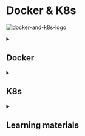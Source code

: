 # Docker & K8s 

![docker-and-k8s-logo](docker-and-k8s.jpeg)

<details>
<summary><h2>Docker</h2></summary>


`_TO_DO_`
Docker has 2 options for containers to store files on the host machine, so that the files are persisted even after the 
container stops: 

| Volumes                                                                                         | Bind mounts(Host volume)                                                                                                                                                                                                   |
|-------------------------------------------------------------------------------------------------|----------------------------------------------------------------------------------------------------------------------------------------------------------------------------------------------------------------------------|
| Completely handled by Docker.                                                                   | When you use a bind mount in Docker, you are linking a directory on the host filesystem to a directory in the container.                                                                                                   |
|                                                                                                 | If you modify, create, or delete files in the directory on the host, these changes will be immediately visible inside the container in the corresponding directory.                                                        |
|                                                                                                 | If you modify, create, or delete files from within the container in the mounted directory, these changes will be reflected on the host filesystem.                                                                         |
| One container writes to the storage while another reads from it.                                | Allows for real-time collaboration between the host and the container, which is particularly useful for development environments where code changes need to be tested immediately without rebuilding the container image.  |
| Named volume - Have specific name assigned to it.                                               | `docker run -v host_dir:container_dir`                                                                                                                                                                                     |
| `docker run -v name:container_dir`                                                              |                                                                                                                                                                                                                            |
| Anonymous volume - Not given a specific name. Docker assigns them an unique ID automatically.   |                                                                                                                                                                                                                            |
| `docker run -v container_dir`                                                                   |                                                                                                                                                                                                                            |
|                                                                                                 |                                                                                                                                                                                                                            |

</details>


<details>
<summary><h2>K8s</h2></summary>

`K8s` - Tool that helps us to run and manage applications in containers. 

### Features:
- High availability - No downtime
- Scalability - High performance
- Self-Healing Capabilities – It provides rescheduling, replacing, and restarting the containers that are dead

### Kubernetes architecture
![kubernetes-architecture](kubernetes-architecture.png)



`K8s cluster` <br>
`Cluster` 
- Set of nodes
- Consists of a `Master node` and 1 or more `Worker nodes`. <br>
<br>
- `Node` is a worker machine in K8s. 
  - Its components run on every node, maintaining running pods and providing the K8s runtime environment.
  - Can be either a physical or virtual machine.
  - Has multiple pods on it.
  - `kubelet` - Ensures that the containers defined in a Pod are running and healthy.
    - Communicates with the Master node
    - If it notices any issues with the pods running on the Worker nodes then it tries to restart the pod on the same node. If
      the issue is with the Worker node itself then the K8s master node detects the node failure and decides to re-create the pods on the other healthy node.
  - `kube-proxy` - Implements the networking aspects of the `Service` concept.
    - `Service`
      - Abstract way to expose an application running on a set of pods as a network service.
      - Provides a virtual IP(known as the ClusterIP), which enables communication with any pod in the set without worrying about individual pod IP changes. 
      - As pods are created and destroyed, services provide a stable endpoint, allowing other pods to discover and connect to the appropriate IP addresses, even as individual pods come and go.
      - Uses a simple round-robin load balancing approach to distribute traffic across the pods.
      - `Ingress` - Manages external access to the services in a K8s cluster(HTTP/HTTPS traffic). When external traffic comes 
        to the cluster, it first passes through the Ingress, which routes it to the appropriate Service based on defined rules.
    - Maintains network rules on nodes, which allow internal and external communication to the pods.
  - `Container runtime`- Software responsible for running containers.
    
- `Worker node`
  - Every cluster needs at least 1 worker node in order to run pods.
  - Does the actual work, runs the containers that make up the application, managed by the `kubelet`.
  - Controlled by the Master node.
  - Hosts the pods that are the components of the application workload.
  - `Pod`
    - Smallest unit in K8s.
    - Holds 1 or more containers, deployed together on the same host.
    - Represents a set of running containers in the cluster.
    - Usually 1 application per pod.
    - Each pod gets its own unique IP address, which changes if the pod is recreated.
    - Can die very easily.
    - The lifecycle of a `Pod` and a `Service` are independent of each other.
    
- `Master node`
  - Entry point of all administrative tasks.
  - Need less resources than the `Worker nodes`.
  - Hosts the K8s `Control plane` components, which make global decisions about the cluster state, as well as detecting and responding to cluster events.
    - `kube-apiserver`
      - Exposes an HTTP API that serves as the primary communication hub for end users, cluster components, and external systems.
      - If you want to deploy a new application in a K8s cluster you interact with the API server using UI(K8s Dashboard) or CLI(`kubectl`).
      - Cluster gateway.
      - Acts as a gatekeeper for authentication.
      - Good for security, because there is only 1 entry point into the cluster.
    - `kube-scheduler`
      - Responsible for distributing the workload and tracking the utilization of the working load of each Worked node.
      - Watches for newly created Pods that have no assigned Node, and selects an appropriate Node for them to run on based on resource availability and other scheduling constraints.
      - Only decides on which Node a new Pod should be scheduled, the actual the process of running the Pod is handled by the `kublet`.
    - `kube-controller-manager` 
      - Collecting and sending information to the API server.
      - Detects and manages changes in the cluster's desired state.
      - If a pod dies or becomes unhealthy, the Controller manager is responsible for ensuring that the desired state is 
        restored. It does this by creating a new pod to replace the missing pod, and the `kube-scheduler` will then schedule the new pod onto an appropriate node.
    - `etcd`
      - Stores all cluster state data.
      - The cluster brain.
      - Key value store database.
      - How does the `kube-scheduler` know what resources are available?
      - How does the `kube-contrller-manager` know that the cluster state change?
      - Does not store Application data.
    - `cloud-contrller-manager` - Interacts with the underlying cloud provider's API to manage cloud-specific resources, such as load balancers, storage, and networking.

K8s objects
- `Deployment`
  - Describe the desired state of your application(Example - Which images to use, Number of pod replicas).
  - Blueprint for app pods.
  - Controls multiple pods.
  - Manages a `ReplicaSet`(Ensures the desired number of pod replicas are running in the cluster at all times).
- `Services`
- `Volumes` - attaches a physical hard drive can be local or cloud
K8s doesn't manage data persistence
  DBs cant be replicated via Deployment, because it has a state
  `StatefulSet` - for statefull apps or dbs
  DBs are ofter hosted outside the K8s cluster

`Minikube` - 1 node K8s cluster. `Master node` and `Worker node` run on 1 node. Useful for local test. <br>
`Configmap` - Used to store non-sensitive, external configuration data for an application (Example - DB_URL). <br>
`Secret` - Similar to `Configmap`, but is used to store sensitive data such as passwords, API keys, or tokens(Example - DB_USER / DB_PASSWORD). <br>

`Helm`
- Package manager for K8s. 
- `Helm chart` - bundle of `.yaml` files, can be pushed to Helm repository.










imperative vs declarative



The configuration file has 3 parts:
- Metadata - `metadata:`
  - Contains identifying information about the resource, such as its name, `Namespace`, and `Labels`.
  - `Namespace` - Help isolate workloads, making it easier to apply resource quotas, access controls, and policies specific to each namespace
    - `kube-system`
    - `kube-public`
    - `kube-node-lease`
    - `default`
  - `Labels` 
- Specification - `spec:`
  - Describes the desired state of the resource.
  - Attributes are specific to the kind.
- Status
  - Automatically generated and updated by K8s. 
  - K8s continuously compares the Desired state(From the `spec`) with the Actual state(Stored in `etcd`) and takes actions to reconcile any differences.

`deployment.yaml`
```yaml
apiVersion: apps/v1  #For each component there is a different apiVersion
kind: Deployment
metadata:
  name: java-deployment
  namespace: my-namespace
  labels:
    app: java
spec:
  replicas: 1
  selector:
    matchLabels:
      app: java
  template:
    metadata:
      labels:
        app: java
    spec:
      containers:
      - name: java
        image: java
        ports:
        - containerPort: 8080
        env:
        - name: JAVA_ROOT_USERNAME
          valueFrom:
            secretKeyRef:
              name: java-secret
              key: java-root-username
        - name: JAVA_ROOT_PASSWORD
          valueFrom:
            secretKeyRef:
              name: java-secret
              key: java-root-password

```

`ArgoCd`
- Continuous delivery tool.
- Provides a visual dashboard for managing K8s applications.
- Constantly checks for changes in the Git repository and automatically syncs those changes to the K8s cluster.


</details>


<details>
<summary><h2>Learning materials</h2></summary>


### Docker

#### Videos
- [Learn Docker in 7 Easy Steps - Full Beginner's Tutorial](https://www.youtube.com/watch?v=gAkwW2tuIqE)
- [How to dockerize your Spring Boot API | Docker Tutorial](https://www.youtube.com/watch?v=3SNKdr3f9Io)
- [you need to learn Docker RIGHT NOW!! // Docker Containers 101](https://www.youtube.com/watch?v=eGz9DS-aIeY)
- [Multi Container Docker Applications | A real-world example](https://www.youtube.com/watch?v=bX_tFv0YCqg)
- [Docker Crash Course Tutorial](https://www.youtube.com/playlist?list=PL4cUxeGkcC9hxjeEtdHFNYMtCpjNBm3h7)
- [Docker Tutorial for Beginners | Full Course [2021]](https://www.youtube.com/watch?v=p28piYY_wv8&t=3763s)
- [Docker Volumes explained in 6 minutes](https://www.youtube.com/watch?v=p2PH_YPCsis)
- [Docker Volumes Explained](https://www.youtube.com/watch?v=n4LRpnqsXIo)
- [How to create and use a Docker volume](https://www.youtube.com/watch?v=_MlSdlP6nwc)
- [Docker Volumes Explained (PostgreSQL example)](https://www.youtube.com/watch?v=G-5c25DYnfI)
- [Docker Volumes Demo || Docker Tutorial 13](https://www.youtube.com/watch?v=SBUCYJgg4Mk)
- [Docker Crash Course #10 - Volumes](https://www.youtube.com/watch?v=Wh4BcFFr6Fc)
- [What is Docker Volume | How to create Volumes | What is Bind Mount | Docker Storage](https://www.youtube.com/watch?v=VOK06Q4QqvE)
- [Docker Compose will BLOW your MIND!! (a tutorial)](https://www.youtube.com/watch?v=DM65_JyGxCo)
- [Docker Compose & Docker Volumes | Docker](https://www.youtube.com/watch?v=41o4RJxfCZM)
- [Docker Crash Course #11 - Docker Compose](https://www.youtube.com/watch?v=TSySwrQcevM)
- [Docker Compose Tutorial](https://www.youtube.com/watch?v=HG6yIjZapSA)
- [When would you want to use docker and docker-compose on your projects?](https://www.youtube.com/watch?v=m3To85qMOuA&list=WL&index=94)
- [Docker Crash Course for Absolute Beginners [NEW]](https://www.youtube.com/watch?v=pg19Z8LL06w&list=WL&index=63&t=3s)

- [Използване на Docker за локална разработка на уеб приложения](https://www.youtube.com/watch?v=JHsNBNGNNCk&list=WL&index=53&t=2256s)

### K8s
#### Videos
- [What is Kubernetes?](https://www.youtube.com/watch?v=IMOZCDhH7do&list=PLN_xGGp_EzELV3J2Bp-kNkmI2Vor338NI&index=9)
- [Kubernetes Explained in 100 Seconds](https://www.youtube.com/watch?v=PziYflu8cB8)
- [Kubernetes Explained in 6 Minutes | k8s Architecture](https://www.youtube.com/watch?v=TlHvYWVUZyc&list=WL&index=51)
- [Docker vs Kubernetes vs Docker Swarm | Comparison in 5 mins](https://www.youtube.com/watch?v=9_s3h_GVzZc)
- [What is Kubernetes | Kubernetes explained in 15 mins](https://www.youtube.com/watch?v=VnvRFRk_51k)
- [Kubernetes Tutorial For Beginners - Learn Kubernetes](https://www.youtube.com/watch?v=yznvWW_L7AA&list=WL&index=104)
- [Kubernetes Tutorial - Kubernetes Architecture Explained](https://www.youtube.com/watch?v=1vnA13v8PcA&list=WL&index=83)
- [Първи стъпки с Kubernetes - Димитър Захариев](https://www.youtube.com/watch?v=-zu7qioThP4)
- [you need to learn Kubernetes RIGHT NOW!!](https://www.youtube.com/watch?v=7bA0gTroJjw&list=WL)
- [Intro to Kubernetes | Container Tools For Beginners | Orchestration Tools | Great Learning](https://www.youtube.com/watch?v=WUU85wXv4mA&list=WL&index=75&t=673s)
- [Kubernetes Crash Course for Absolute Beginners [NEW]](https://www.youtube.com/watch?v=s_o8dwzRlu4&list=WL&index=63&t=290s)
- [Deploying Java Applications with Docker and Kubernetes | DevOps Project](https://www.youtube.com/watch?v=0GgBi8yNQT4&list=WL&index=67&t=433s)
- [Kubernetes Roadmap - Complete Step-by-Step Learning Path](https://www.youtube.com/watch?v=S8eX0MxfnB4&list=WL&index=83)
- [Do NOT Learn Kubernetes Without Knowing These Concepts...](https://www.youtube.com/watch?v=wXuSqFJVNQA&list=WL&index=18&t=1s)
- [Kubernetes Tutorial for Beginners [FULL COURSE in 4 Hours]](https://www.youtube.com/watch?v=X48VuDVv0do&list=WL&index=12&t=1s)
- [ArgoCD Tutorial for Beginners | GitOps CD for Kubernetes](https://www.youtube.com/watch?v=MeU5_k9ssrs&list=WL&index=1)
- [HashiCorp Vault Explained in 180 seconds](https://www.youtube.com/watch?v=nG8fCdWkLzc)
- [Hashicorp vault 101](https://www.youtube.com/watch?v=8UBJbhzbHp4)
- [What is Helm in Kubernetes? Helm and Helm Charts explained | Kubernetes Tutorial 23](https://www.youtube.com/watch?v=-ykwb1d0DXU)
- [Helm and Helm Charts Explained - Helm Tutorial for Beginners](https://www.youtube.com/watch?v=w51lDVuRWuk)
- [What is Helm?](https://www.youtube.com/watch?v=fy8SHvNZGeE)
- [How to Create Helm Charts - The Ultimate Guide](https://www.youtube.com/watch?v=jUYNS90nq8U&t=47s)

#### Read
- [What is Kubernetes?](https://www.redhat.com/en/topics/containers/what-is-kubernetes)
- [What is Kubernetes?](https://cloud.google.com/learn/what-is-kubernetes)
- [How to explain Kubernetes in plain English](https://enterprisersproject.com/article/2017/10/how-explain-kubernetes-plain-english)
- [What Is Kubernetes? What You Need To Know As A Developer](https://medium.com/@rphilogene/what-is-kubernetes-what-you-need-to-know-as-a-developer-674af25e3947)
- [Overview](https://kubernetes.io/docs/concepts/overview/)
- [Kubernetes Components](https://kubernetes.io/docs/concepts/overview/components/)
- [Objects In Kubernetes](https://kubernetes.io/docs/concepts/overview/working-with-objects/)
- [The Kubernetes API](https://kubernetes.io/docs/concepts/overview/kubernetes-api/)
- [Cluster Architecture](https://kubernetes.io/docs/concepts/architecture/)
- https://www.geeksforgeeks.org/kubernetes-tutorial/
- https://www.geeksforgeeks.org/introduction-to-kubernetes-k8s/
 
 
</details>




